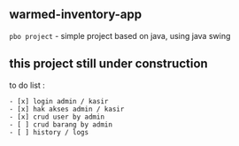 ## warmed-inventory-app
` pbo project ` - simple project based on java, using java swing
## this project still under construction
to do list :
``` 
- [x] login admin / kasir
- [x] hak akses admin / kasir
- [x] crud user by admin
- [ ] crud barang by admin
- [ ] history / logs
```
